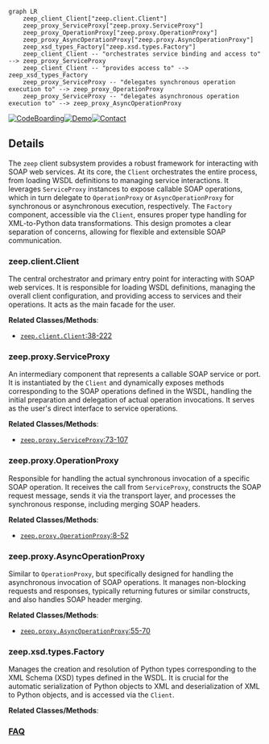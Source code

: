 ```mermaid
graph LR
    zeep_client_Client["zeep.client.Client"]
    zeep_proxy_ServiceProxy["zeep.proxy.ServiceProxy"]
    zeep_proxy_OperationProxy["zeep.proxy.OperationProxy"]
    zeep_proxy_AsyncOperationProxy["zeep.proxy.AsyncOperationProxy"]
    zeep_xsd_types_Factory["zeep.xsd.types.Factory"]
    zeep_client_Client -- "orchestrates service binding and access to" --> zeep_proxy_ServiceProxy
    zeep_client_Client -- "provides access to" --> zeep_xsd_types_Factory
    zeep_proxy_ServiceProxy -- "delegates synchronous operation execution to" --> zeep_proxy_OperationProxy
    zeep_proxy_ServiceProxy -- "delegates asynchronous operation execution to" --> zeep_proxy_AsyncOperationProxy
```

[![CodeBoarding](https://img.shields.io/badge/Generated%20by-CodeBoarding-9cf?style=flat-square)](https://github.com/CodeBoarding/GeneratedOnBoardings)[![Demo](https://img.shields.io/badge/Try%20our-Demo-blue?style=flat-square)](https://www.codeboarding.org/demo)[![Contact](https://img.shields.io/badge/Contact%20us%20-%20contact@codeboarding.org-lightgrey?style=flat-square)](mailto:contact@codeboarding.org)

## Details

The `zeep` client subsystem provides a robust framework for interacting with SOAP web services. At its core, the `Client` orchestrates the entire process, from loading WSDL definitions to managing service interactions. It leverages `ServiceProxy` instances to expose callable SOAP operations, which in turn delegate to `OperationProxy` or `AsyncOperationProxy` for synchronous or asynchronous execution, respectively. The `Factory` component, accessible via the `Client`, ensures proper type handling for XML-to-Python data transformations. This design promotes a clear separation of concerns, allowing for flexible and extensible SOAP communication.

### zeep.client.Client
The central orchestrator and primary entry point for interacting with SOAP web services. It is responsible for loading WSDL definitions, managing the overall client configuration, and providing access to services and their operations. It acts as the main facade for the user.


**Related Classes/Methods**:

- <a href="https://github.com/mvantellingen/python-zeep/blob/main/src/zeep/client.py#L38-L222" target="_blank" rel="noopener noreferrer">`zeep.client.Client`:38-222</a>


### zeep.proxy.ServiceProxy
An intermediary component that represents a callable SOAP service or port. It is instantiated by the `Client` and dynamically exposes methods corresponding to the SOAP operations defined in the WSDL, handling the initial preparation and delegation of actual operation invocations. It serves as the user's direct interface to service operations.


**Related Classes/Methods**:

- <a href="https://github.com/mvantellingen/python-zeep/blob/main/src/zeep/proxy.py#L73-L107" target="_blank" rel="noopener noreferrer">`zeep.proxy.ServiceProxy`:73-107</a>


### zeep.proxy.OperationProxy
Responsible for handling the actual synchronous invocation of a specific SOAP operation. It receives the call from `ServiceProxy`, constructs the SOAP request message, sends it via the transport layer, and processes the synchronous response, including merging SOAP headers.


**Related Classes/Methods**:

- <a href="https://github.com/mvantellingen/python-zeep/blob/main/src/zeep/proxy.py#L8-L52" target="_blank" rel="noopener noreferrer">`zeep.proxy.OperationProxy`:8-52</a>


### zeep.proxy.AsyncOperationProxy
Similar to `OperationProxy`, but specifically designed for handling the asynchronous invocation of SOAP operations. It manages non-blocking requests and responses, typically returning futures or similar constructs, and also handles SOAP header merging.


**Related Classes/Methods**:

- <a href="https://github.com/mvantellingen/python-zeep/blob/main/src/zeep/proxy.py#L55-L70" target="_blank" rel="noopener noreferrer">`zeep.proxy.AsyncOperationProxy`:55-70</a>


### zeep.xsd.types.Factory
Manages the creation and resolution of Python types corresponding to the XML Schema (XSD) types defined in the WSDL. It is crucial for the automatic serialization of Python objects to XML and deserialization of XML to Python objects, and is accessed via the `Client`.


**Related Classes/Methods**:





### [FAQ](https://github.com/CodeBoarding/GeneratedOnBoardings/tree/main?tab=readme-ov-file#faq)